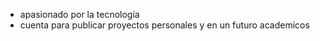 - apasionado por la tecnología
- cuenta para publicar proyectos personales y en un futuro academicos

<!---
jsramirezg2/jsramirezg2 is a ✨ special ✨ repository because its `README.md` (this file) appears on your GitHub profile.
You can click the Preview link to take a look at your changes.
--->
